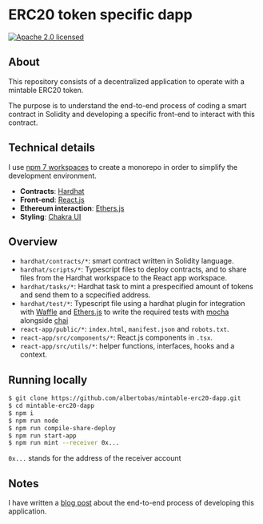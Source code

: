 # ERC20 token specific dapp

[![Apache 2.0 licensed](https://img.shields.io/badge/License-Apache_2.0-yellow.svg)](https://github.com/albertobas/mintable-erc20-dapp/blob/main/LICENSE)

## About

This repository consists of a decentralized application to operate with a mintable ERC20 token.

The purpose is to understand the end-to-end process of coding a smart contract in Solidity and developing a specific front-end to interact with this contract.

## Technical details

I use [npm 7 workspaces](https://docs.npmjs.com/cli/v7/using-npm/workspaces "npm 7 workspaces") to create a monorepo in order to simplify the development environment.

- **Contracts**: [Hardhat](https://hardhat.org)
- **Front-end**: [React.js](https://reactjs.org)
- **Ethereum interaction**: [Ethers.js](https://docs.ethers.io/)
- **Styling**: [Chakra UI](https://chakra-ui.com)

## Overview

- `hardhat/contracts/*`: smart contract written in Solidity language.
- `hardhat/scripts/*`: Typescript files to deploy contracts, and to share files from the Hardhat workspace to the React app workspace.
- `hardhat/tasks/*`: Hardhat task to mint a prespecified amount of tokens and send them to a scpecified address.
- `hardhat/test/*`: Typescript file using a hardhat plugin for integration with [Waffle](https://hardhat.org/plugins/nomiclabs-hardhat-waffle.html) and [Ethers.js](https://hardhat.org/plugins/nomiclabs-hardhat-ethers.html) to write the required tests with [mocha](https://mochajs.org/) alongside [chai](https://www.chaijs.com/)
- `react-app/public/*`: `index.html`, `manifest.json` and `robots.txt`.
- `react-app/src/components/*`: React.js components in `.tsx`.
- `react-app/src/utils/*`: helper functions, interfaces, hooks and a context.

## Running locally

```bash
$ git clone https://github.com/albertobas/mintable-erc20-dapp.git
$ cd mintable-erc20-dapp
$ npm i
$ npm run node
$ npm run compile-share-deploy
$ npm run start-app
$ npm run mint --receiver 0x...
```

`0x...` stands for the address of the receiver account

## Notes

I have written a [blog post](https://www.albertobas.com/blog/mintable-erc20-dapp) about the end-to-end process of developing this application.
